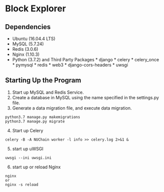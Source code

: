 # Block Explorer

## Dependencies

- Ubuntu (16.04.4 LTS)
- MySQL (5.7.24)
- Redis (3.0.6)
- Nginx (1.10.3)
- Python (3.7.2) and Third Party Packages
		* django
		* celery
		* celery_once
		* pymysql
		* redis
		* web3
		* django-cors-headers
		* uwsgi

## Starting Up the Program

1. Start up MySQL and Redis Service.
2. Create a database in MySQL using the name specified in the settings.py file.
3. Generate a data migration file, and execute data migration.
```
python3.7 manage.py makemigrations
python3.7 manage.py migrate
```
4. Start up Celery
```
celery -B -A NUChain worker -l info >> celery.log 2>&1 &
```
5. start up uWSGI
```
uwsgi --ini uwsgi.ini
```
6. start up or reload Nginx
```
nginx 
or 
nginx -s reload
```
